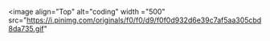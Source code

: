 <image align="Top" alt="coding" width ="500" src="https://i.pinimg.com/originals/f0/f0/d9/f0f0d932d6e39c7af5aa305cbd8da735.gif"
